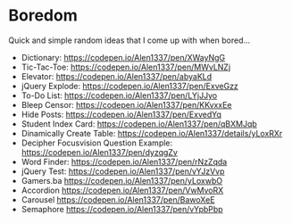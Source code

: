 # Boredom
Quick and simple random ideas that I come up with when bored...

- Dictionary:
  https://codepen.io/Alen1337/pen/XWayNgG
- Tic-Tac-Toe:
  https://codepen.io/Alen1337/pen/MWvLNZj
- Elevator:
  https://codepen.io/Alen1337/pen/abyaKLd
- jQuery Explode:
  https://codepen.io/Alen1337/pen/ExveGzz
- To-Do List:
  https://codepen.io/Alen1337/pen/LYjJJyo
- Bleep Censor:
  https://codepen.io/Alen1337/pen/KKvxxEe
- Hide Posts:
  https://codepen.io/Alen1337/pen/ExvedYq
- Student Index Card:
  https://codepen.io/Alen1337/pen/qBXMJqb
- Dinamically Create Table:
  https://codepen.io/Alen1337/details/yLoxRXr
- Decipher Focusvision Question Example:
  https://codepen.io/Alen1337/pen/dyzqgZv
- Word Finder:
  https://codepen.io/Alen1337/pen/rNzZqda
- jQuery Test:
  https://codepen.io/Alen1337/pen/vYJzVvp
- Gamers.ba
  https://codepen.io/Alen1337/pen/yLoxwbO
- Accordion
  https://codepen.io/Alen1337/pen/VwMvoRX
- Carousel
  https://codepen.io/Alen1337/pen/BawoXeE
- Semaphore
  https://codepen.io/Alen1337/pen/vYpbPbp

